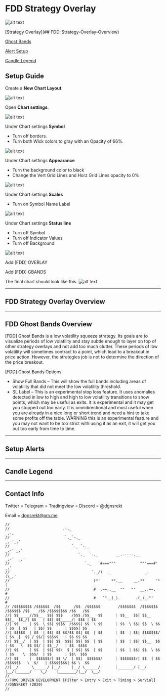 # FDD Strategy Overlay

![alt text](https://www.tradingview.com/x/mj34TIIG/)

[Strategy Overlay](## FDD-Strategy-Overlay-Overview)

[Ghost Bands](##FDD-Ghost-Band-Features)

[Alert Setup](##Setup-Alerts)

[Candle Legend](##Candle-Legend)

## Setup Guide

Create a **New Chart Layout**.

![alt text](docs/img/new_chart_layout.png)

Open **Chart settings**.

![alt text](docs/img/chart_settings.png)

Under Chart settings  **Symbol**

* Turn off borders.
* Turn both Wick colors to gray with an Opacity of 66%.

![alt text](docs/img/chart_settings_example.png)

Under Chart settings  **Appearance**

* Turn the background color to black
* Change the Vert Grid Lines and Horz Grid Lines opacity to 0%

![alt text](docs/img/chart_settings_appearance_example.png)

Under Chart settings **Scales**

* Turn on Symbol Name Label

![alt text](docs/img/chart_settings_scales_example.png)

Under Chart settings **Status line**

* Turn off Symbol
* Turn off Indicator Values
* Turn off Background

![alt text](docs/img/chart_settings_status_line_example.png)

Add [FDD] OVERLAY

Add [FDD] GBANDS

The final chart should look like this.
![alt text](https://www.tradingview.com/x/mj34TIIG/)

---

## FDD Strategy Overlay Overview

---

## FDD Ghost Bands Overview
[FDD] Ghost Bands is a low volatility squeeze strategy.  Its goals are to visualize periods of low volatility and stay subtle enough to layer on top of other strategy overlays and not add too much clutter.  These periods of low volatility will sometimes contract to a point, which lead to a breakout in price action.  However, the strategies job is not to determine the direction of the price breakout.

[FDD] Ghost Bands Options
* Show Full Bands – This will show the full bands including areas of volatility that did not meet the low volatility threshold.
* SL Label – This is an experimental stop loss feature.  It uses anomalies detected in low to high and high to low volatility transitions to show points, which may be useful as exits. It is experimental and it may get you stopped out too early.  It is omnidirectional and most useful when you are already in a nice long or short trend and need a hint to take some profits off the table.  WARNING this is an experimental feature and you may not want to be too strict with using it as an exit, it will get you out too early from time to time.

---

## Setup Alerts

---

## Candle Legend

---

## Contact Info

Twitter = Telegram = Tradingview = Discord = @dgnsrekt

Email = dgnsrekt@pm.me

```
//
//                        .-._                                                   _,-,
//                         `._`-._                                           _,-'_,'
//                            `._ `-._                                   _,-' _,'
//                               `._  `-._        __.-----.__        _,-'  _,'
//                                  `._   `#==="""           """===#'   _,'
//                                     `._/)  ._               _.  (\_,'
//                                      )*'     **.__     __.**     '*(
//                                      #  .==..__  ""   ""  __..==,  #
//                                      #   `"._(_).       .(_)_."'   #
// /$$$$$$$$ /$$$$$$  /$$      /$$  /$$$$$$        /$$$$$$$  /$$$$$$$  /$$$$$$ /$$    /$$ /$$$$$$$$ /$$   /$$
//| $$_____//$$__  $$| $$$    /$$$ /$$__  $$      | $$__  $$| $$__  $$|_  $$_/| $$   | $$| $$_____/| $$$ | $$
//| $$     | $$  \ $$| $$$$  /$$$$| $$  \ $$      | $$  \ $$| $$  \ $$  | $$  | $$   | $$| $$      | $$$$| $$
//| $$$$$  | $$  | $$| $$ $$/$$ $$| $$  | $$      | $$  | $$| $$$$$$$/  | $$  |  $$ / $$/| $$$$$   | $$ $$ $$
//| $$__/  | $$  | $$| $$  $$$| $$| $$  | $$      | $$  | $$| $$__  $$  | $$   \  $$ $$/ | $$__/   | $$  $$$$
//| $$     | $$  | $$| $$\  $ | $$| $$  | $$      | $$  | $$| $$  \ $$  | $$    \  $$$/  | $$      | $$\  $$$
//| $$     |  $$$$$$/| $$ \/  | $$|  $$$$$$/      | $$$$$$$/| $$  | $$ /$$$$$$   \  $/   | $$$$$$$$| $$ \  $$
//|__/      \______/ |__/     |__/ \______/       |_______/ |__/  |__/|______/    \_/    |________/|__/  \__/
//
//FOMO DRIVEN DEVELOPMENT [Filter > Entry > Exit > Timing > Survial]
//DGNSREKT (2020)
//
```
